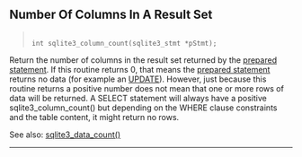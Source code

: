 ## Number Of Columns In A Result Set




> ```
> 
> int sqlite3_column_count(sqlite3_stmt *pStmt);
> 
> ```



Return the number of columns in the result set returned by the
[prepared statement](#sqlite3_stmt). If this routine returns 0, that means the
[prepared statement](#sqlite3_stmt) returns no data (for example an [UPDATE](lang_update.html)).
However, just because this routine returns a positive number does not
mean that one or more rows of data will be returned. A SELECT statement
will always have a positive sqlite3\_column\_count() but depending on the
WHERE clause constraints and the table content, it might return no rows.


See also: [sqlite3\_data\_count()](#sqlite3_data_count)




---



